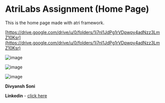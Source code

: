 
# AtriLabs Assignment (Home Page)

This is the home page made with atri framework.

 
 

 [https://drive.google.com/drive/u/0/folders/1i7nI1JdPg1rVDpwpy4adNzz3LmZ10Ksr](https://drive.google.com/drive/u/0/folders/1i7nI1JdPg1rVDpwpy4adNzz3LmZ10Ksr)

 

 
 
 
![image](https://user-images.githubusercontent.com/86187108/195988704-af258c6b-eece-4774-a23e-21bc6a65783f.png)

![image](https://user-images.githubusercontent.com/86187108/195988723-c009e5c8-c391-43c7-8634-c35f31e7aacd.png)

![image](https://user-images.githubusercontent.com/86187108/195988728-5fb7e11c-00b9-49d2-ace7-fc3b3094acab.png)




**Divyansh Soni** 

**Linkedin** - [click here](https://www.linkedin.com/in/divyansh-soni-786571213/)

 

